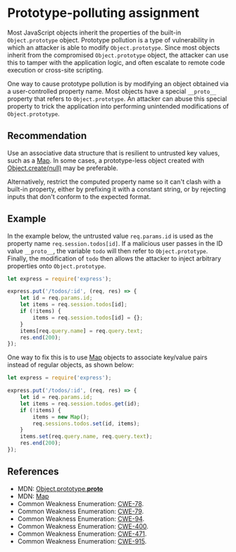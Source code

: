 # Prototype-polluting assignment
Most JavaScript objects inherit the properties of the built-in `Object.prototype` object. Prototype pollution is a type of vulnerability in which an attacker is able to modify `Object.prototype`. Since most objects inherit from the compromised `Object.prototype` object, the attacker can use this to tamper with the application logic, and often escalate to remote code execution or cross-site scripting.

One way to cause prototype pollution is by modifying an object obtained via a user-controlled property name. Most objects have a special `__proto__` property that refers to `Object.prototype`. An attacker can abuse this special property to trick the application into performing unintended modifications of `Object.prototype`.


## Recommendation
Use an associative data structure that is resilient to untrusted key values, such as a [Map](https://developer.mozilla.org/en-US/docs/Web/JavaScript/Reference/Global_Objects/Map). In some cases, a prototype-less object created with [Object.create(null)](https://developer.mozilla.org/en-US/docs/Web/JavaScript/Reference/Global_Objects/Object/create) may be preferable.

Alternatively, restrict the computed property name so it can't clash with a built-in property, either by prefixing it with a constant string, or by rejecting inputs that don't conform to the expected format.


## Example
In the example below, the untrusted value `req.params.id` is used as the property name `req.session.todos[id]`. If a malicious user passes in the ID value `__proto__`, the variable `todo` will then refer to `Object.prototype`. Finally, the modification of `todo` then allows the attacker to inject arbitrary properties onto `Object.prototype`.


```javascript
let express = require('express');

express.put('/todos/:id', (req, res) => {
    let id = req.params.id;
    let items = req.session.todos[id];
    if (!items) {
        items = req.session.todos[id] = {};
    }
    items[req.query.name] = req.query.text;
    res.end(200);
});

```
One way to fix this is to use [Map](https://developer.mozilla.org/en-US/docs/Web/JavaScript/Reference/Global_Objects/Map) objects to associate key/value pairs instead of regular objects, as shown below:


```javascript
let express = require('express');

express.put('/todos/:id', (req, res) => {
    let id = req.params.id;
    let items = req.session.todos.get(id);
    if (!items) {
        items = new Map();
        req.sessions.todos.set(id, items);
    }
    items.set(req.query.name, req.query.text);
    res.end(200);
});

```

## References
* MDN: [Object.prototype.__proto__](https://developer.mozilla.org/en-US/docs/Web/JavaScript/Reference/Global_Objects/Object/proto)
* MDN: [Map](https://developer.mozilla.org/en-US/docs/Web/JavaScript/Reference/Global_Objects/Map)
* Common Weakness Enumeration: [CWE-78](https://cwe.mitre.org/data/definitions/78.html).
* Common Weakness Enumeration: [CWE-79](https://cwe.mitre.org/data/definitions/79.html).
* Common Weakness Enumeration: [CWE-94](https://cwe.mitre.org/data/definitions/94.html).
* Common Weakness Enumeration: [CWE-400](https://cwe.mitre.org/data/definitions/400.html).
* Common Weakness Enumeration: [CWE-471](https://cwe.mitre.org/data/definitions/471.html).
* Common Weakness Enumeration: [CWE-915](https://cwe.mitre.org/data/definitions/915.html).
